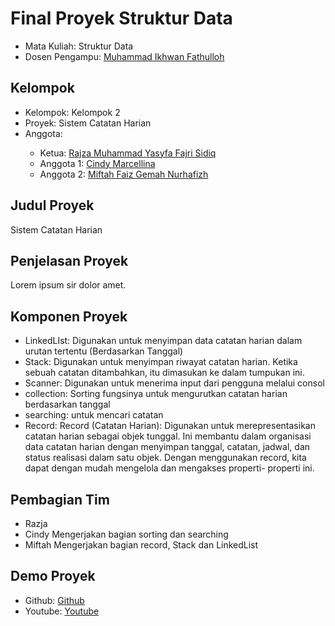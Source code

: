 # Final Proyek Struktur Data
<ul>
  <li>Mata Kuliah: Struktur Data</li>
  <li>Dosen Pengampu: <a href="https://github.com/Muhammad-Ikhwan-Fathulloh">Muhammad Ikhwan Fathulloh</a></li>
</ul>

## Kelompok
<ul>
  <li>Kelompok: Kelompok 2</li>
  <li>Proyek: Sistem Catatan Harian</li>
  <li>Anggota:</li>
  <ul>
    <li>Ketua: <a href="">Rajza Muhammad Yasyfa Fajri Sidiq</a></li>
    <li>Anggota 1: <a href="">Cindy Marcellina</a></li>
    <li>Anggota 2: <a href="">Miftah Faiz Gemah Nurhafizh</a></li>
  </ul>
</ul>

## Judul Proyek
<p>Sistem Catatan Harian</p>

## Penjelasan Proyek
<p>Lorem ipsum sir dolor amet.</p>

## Komponen Proyek
<ul>
<li>LinkedLIst: Digunakan untuk menyimpan data catatan harian dalam urutan tertentu (Berdasarkan Tanggal)</li>
<li>Stack: Digunakan untuk menyimpan riwayat catatan harian. Ketika sebuah catatan ditambahkan, itu dimasukan ke dalam tumpukan ini.</li>
<li>Scanner: Digunakan untuk menerima input dari pengguna melalui consol</li>
<li>collection: Sorting fungsinya untuk mengurutkan catatan harian berdasarkan tanggal</li>
<li>searching: untuk mencari catatan</li>
<li>Record: Record (Catatan Harian): Digunakan untuk merepresentasikan catatan harian sebagai objek tunggal. Ini membantu dalam organisasi data catatan harian dengan menyimpan tanggal, catatan, jadwal, dan status realisasi dalam satu objek. Dengan menggunakan record, kita dapat dengan mudah mengelola dan mengakses properti- properti ini.</l1>
</ul>


## Pembagian Tim
<ul>
<li>Razja</li>
<li>Cindy Mengerjakan bagian sorting dan searching</li>
<li>Miftah Mengerjakan bagian record, Stack dan LinkedList</li>
</ul>  

## Demo Proyek
<ul>
  <li>Github: <a href="">Github</a></li>
  <li>Youtube: <a href="">Youtube</a></li>
</ul>
